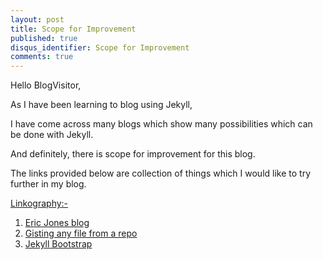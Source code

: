 ```yaml
---
layout: post
title: Scope for Improvement 
published: true
disqus_identifier: Scope for Improvement 
comments: true
---
```


Hello BlogVisitor,

As I have been learning to blog using Jekyll,

I have come across many blogs which show many possibilities which can be done
with Jekyll.

And definitely, there is scope for improvement for this blog.

The links provided below are collection of things which I would like to try further in my blog.

<u>Linkography:-</u>

1. [Eric Jones blog](http://erjjones.github.io/blog/How-I-built-my-blog-in-one-day/)
2. [Gisting any file from a repo](http://gist-it.appspot.com/)
3. [Jekyll Bootstrap](http://jekyllbootstrap.com/)